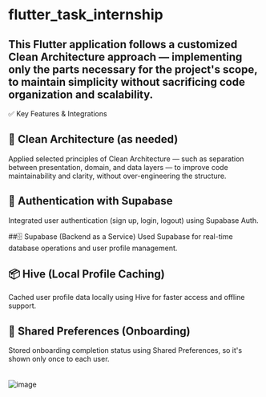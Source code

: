 # flutter_task_internship

## This Flutter application follows a customized Clean Architecture approach — implementing only the parts necessary for the project's scope, to maintain simplicity without sacrificing code organization and scalability.

✅ Key Features & Integrations
## 🔧 Clean Architecture (as needed)
Applied selected principles of Clean Architecture — such as separation between presentation, domain, and data layers — to improve code maintainability and clarity, without over-engineering the structure.

## 🔐 Authentication with Supabase
Integrated user authentication (sign up, login, logout) using Supabase Auth.

##🗄️ Supabase (Backend as a Service)
Used Supabase for real-time database operations and user profile management.

## 📦 Hive (Local Profile Caching)
Cached user profile data locally using Hive for faster access and offline support.

## 📍 Shared Preferences (Onboarding)
Stored onboarding completion status using Shared Preferences, so it's shown only once to each user.
<br>
<br>
<br>
   ![image](https://github.com/user-attachments/assets/a8abdfac-bc57-4c66-b009-79d476953d40)
